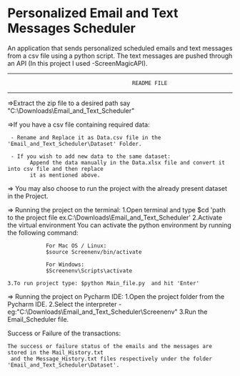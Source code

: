 # Personalized Email and Text Messages Scheduler
An application that sends personalized scheduled emails and text messages from a csv file using a python script. The text messages are pushed through an API (In this project I used -ScreenMagicAPI).

***************************************************************************************************
                                           README FILE
***************************************************************************************************

=>Extract the zip file to a desired path say "C:\Downloads\Email_and_Text_Scheduler"

=>If you have a csv file containing required data:

     - Rename and Replace it as Data.csv file in the 'Email_and_Text_Scheduler\Dataset' Folder.

     - If you wish to add new data to the same dataset:
           Append the data manually in the Data.xlsx file and convert it into csv file and then replace
           it as mentioned above.
                         
=> You may also choose to run the project with the already present dataset in the Project.


=> Running the project on the terminal:
    1.Open terminal and type $cd 'path to the project file ex.C:\Downloads\Email_and_Text_Scheduler'
    2.Activate the virtual environment
                You can activate the python environment by running the following command:

                For Mac OS / Linux:
                $source Screenenv/bin/activate

                For Windows:
                $Screenenv\Scripts\activate

    3.To run project type: $python Main_file.py  and hit 'Enter'

=> Running the project on Pycharm IDE:
    1.Open the project folder from the Pycharm IDE.
    2.Select the interpreter - eg:"C:\Downloads\Email_and_Text_Scheduler\Screenenv"
    3.Run the Email_Scheduler file.

Success or Failure of the transactions:

    The success or failure status of the emails and the messages are stored in the Mail_History.txt
     and the Message_History.txt files respectively under the folder 'Email_and_Text_Scheduler\Dataset'.

